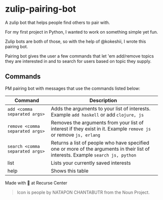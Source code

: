 # zulip-pairing-bot
A zulip bot that helps people find others to pair with.

For my first project in Python, I wanted to work on something simple yet fun.

Zulip bots are both of those, so with the help of @kokeshii, I wrote this pairing bot.

Pairing bot gives the user a few commands that let 'em add/remove topics they are interested in
and to search for users based on topic they supply.

## Commands
PM pairing bot with messages that use the commands listed below:

Command | Description
--- | ---
`add <comma separated args>` | Adds the arguments to your list of interests. Example `add haskell` or add `clojure, js`
`remove <comma separated args>` | Removes the arguments from your list of interest if they exist in it. Example `remove js` or remove `js, erlang`
`search <comma separated args>` | Returns a list of people who have specified one or more of the arguments in their list of interests. Example `search js, python`
list | Lists your currently saved interests
help | Shows this table

Made with :heart_decoration: at Recurse Center

> Icon is people by NATAPON CHANTABUTR from the Noun Project.
